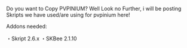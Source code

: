 Do you want to Copy PVPINIUM?
Well Look no Further, i will be posting Skripts we have used/are using for pvpinium here!

Addons needed:

・Skript 2.6.x
・SKBee 2.1.10

